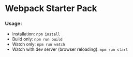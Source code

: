 Webpack Starter Pack
====================

### Usage:

- Installation: `npm install`
- Build only: `npm run build`
- Watch only: `npm run watch`
- Watch with dev server (browser reloading): `npm run start`
